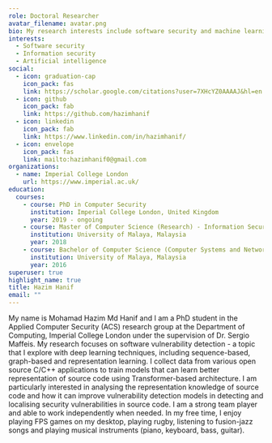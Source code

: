 ```yaml
---
role: Doctoral Researcher
avatar_filename: avatar.png
bio: My research interests include software security and machine learning.
interests:
  - Software security
  - Information security
  - Artificial intelligence
social:
  - icon: graduation-cap
    icon_pack: fas
    link: https://scholar.google.com/citations?user=7XHcYZ0AAAAJ&hl=en
  - icon: github
    icon_pack: fab
    link: https://github.com/hazimhanif
  - icon: linkedin
    icon_pack: fab
    link: https://www.linkedin.com/in/hazimhanif/
  - icon: envelope
    icon_pack: fas
    link: mailto:hazimhanif0@gmail.com
organizations:
  - name: Imperial College London
    url: https://www.imperial.ac.uk/
education:
  courses:
    - course: PhD in Computer Security
      institution: Imperial College London, United Kingdom
      year: 2019 - ongoing
    - course: Master of Computer Science (Research) - Information Security
      institution: University of Malaya, Malaysia
      year: 2018
    - course: Bachelor of Computer Science (Computer Systems and Networking)
      institution: University of Malaya, Malaysia
      year: 2016
superuser: true
highlight_name: true
title: Hazim Hanif
email: ""
---
```


My name is Mohamad Hazim Md Hanif and I am a PhD student in the Applied Computer Security (ACS) research group at the Department of Computing, Imperial College London under the supervision of Dr. Sergio Maffeis. My research focuses on software vulnerability detection - a topic that I explore with deep learning techniques, including sequence-based, graph-based and representation learning. I collect data from various open source C/C++ applications to train models that can learn better representation of source code using Transformer-based architecture. I am particularly interested in analysing the representation knowledge of source code and how it can improve vulnerability detection models in detecting and localising security vulnerabilities in source code. I am a strong team player and able to work independently when needed. In my free time, I enjoy playing FPS games on my desktop, playing rugby, listening to fusion-jazz songs and playing musical instruments (piano, keyboard, bass, guitar).

